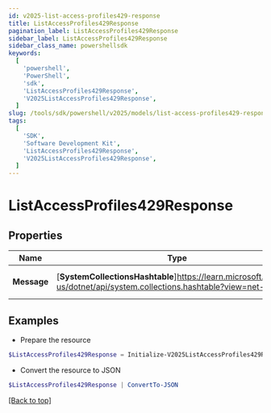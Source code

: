 ```yaml
---
id: v2025-list-access-profiles429-response
title: ListAccessProfiles429Response
pagination_label: ListAccessProfiles429Response
sidebar_label: ListAccessProfiles429Response
sidebar_class_name: powershellsdk
keywords:
  [
    'powershell',
    'PowerShell',
    'sdk',
    'ListAccessProfiles429Response',
    'V2025ListAccessProfiles429Response',
  ]
slug: /tools/sdk/powershell/v2025/models/list-access-profiles429-response
tags:
  [
    'SDK',
    'Software Development Kit',
    'ListAccessProfiles429Response',
    'V2025ListAccessProfiles429Response',
  ]
---
```


# ListAccessProfiles429Response

## Properties

| Name | Type | Description | Notes |
| --- | --- | --- | --- |
| **Message** | [**SystemCollectionsHashtable**]https://learn.microsoft.com/en-us/dotnet/api/system.collections.hashtable?view=net-9.0 | A message describing the error | [optional] |

## Examples

- Prepare the resource

```powershell
$ListAccessProfiles429Response = Initialize-V2025ListAccessProfiles429Response  -Message  Rate Limit Exceeded
```

- Convert the resource to JSON

```powershell
$ListAccessProfiles429Response | ConvertTo-JSON
```

[[Back to top]](#)
